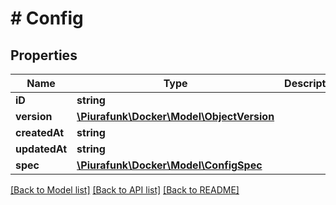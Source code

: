 # # Config

## Properties

Name | Type | Description | Notes
------------ | ------------- | ------------- | -------------
**iD** | **string** |  | [optional] 
**version** | [**\Piurafunk\Docker\Model\ObjectVersion**](ObjectVersion.md) |  | [optional] 
**createdAt** | **string** |  | [optional] 
**updatedAt** | **string** |  | [optional] 
**spec** | [**\Piurafunk\Docker\Model\ConfigSpec**](ConfigSpec.md) |  | [optional] 

[[Back to Model list]](../../README.md#documentation-for-models) [[Back to API list]](../../README.md#documentation-for-api-endpoints) [[Back to README]](../../README.md)


